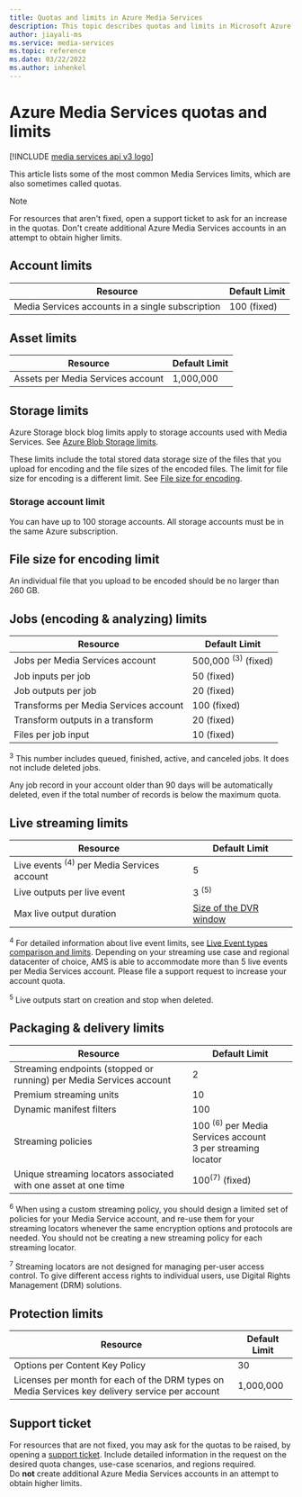 ```yaml
---
title: Quotas and limits in Azure Media Services
description: This topic describes quotas and limits in Microsoft Azure Media Services.
author: jiayali-ms
ms.service: media-services
ms.topic: reference
ms.date: 03/22/2022
ms.author: inhenkel
---
```


<!-- If you update limits in this topic, make sure to also update https://docs.microsoft.com/azure/azure-resource-manager/management/azure-subscription-service-limits#media-services-limits -->

# Azure Media Services quotas and limits

[!INCLUDE [media services api v3 logo](./includes/v3-hr.md)]

This article lists some of the most common Media Services limits, which are also sometimes called quotas.

> [!NOTE]
> For resources that aren't fixed, open a support ticket to ask for an increase in the quotas. Don't create additional Azure Media Services accounts in an attempt to obtain higher limits.

## Account limits

| Resource | Default Limit |
| --- | --- |
| Media Services accounts in a single subscription | 100 (fixed) |

## Asset limits

| Resource | Default Limit |
| --- | --- |
| Assets per Media Services account | 1,000,000|

## Storage limits

Azure Storage block blog limits apply to storage accounts used with Media Services.  See [Azure Blob Storage limits](/azure/azure-resource-manager/management/azure-subscription-service-limits#azure-blob-storage-limits).

These limits include the total stored data storage size of the files that you upload for encoding and the file sizes of the encoded files.  The limit for file size for encoding is a different limit. See [File size for encoding](#file-size-for-encoding-limit).

### Storage account limit

You can have up to 100 storage accounts. All storage accounts must be in the same Azure subscription.

## File size for encoding limit

An individual file that you upload to be encoded should be no larger than 260 GB.

## Jobs (encoding & analyzing) limits

| Resource | Default Limit |
| --- | --- |
| Jobs per Media Services account | 500,000 <sup>(3)</sup> (fixed)|
| Job inputs per job | 50  (fixed)|
| Job outputs per job | 20 (fixed) |
| Transforms per Media Services account | 100  (fixed)|
| Transform outputs in a transform | 20 (fixed) |
| Files per job input|10 (fixed)|

<sup>3</sup> This number includes queued, finished, active, and canceled jobs. It does not include deleted jobs.

Any job record in your account older than 90 days will be automatically deleted, even if the total number of records is below the maximum quota.

## Live streaming limits

| Resource | Default Limit |
| --- | --- |
| Live events <sup>(4)</sup> per Media Services account |5|
| Live outputs per live event |3 <sup>(5)</sup> |
| Max live output duration | [Size of the DVR window](live-event-cloud-dvr-time-how-to.md) |

<sup>4</sup> For detailed information about live event limits, see [Live Event types comparison and limits](live-event-types-comparison-reference.md). Depending on your streaming use case and regional datacenter of choice, AMS is able to accommodate more than 5 live events per Media Services account. Please file a support request to increase your account quota.

<sup>5</sup> Live outputs start on creation and stop when deleted.

## Packaging & delivery limits

| Resource | Default Limit |
| --- | --- |
| Streaming endpoints (stopped or running) per Media Services account | 2 |
| Premium streaming units | 10 |
| Dynamic manifest filters |100|
| Streaming policies | 100 <sup>(6)</sup> per Media Services account <br/> 3 per streaming locator |
| Unique streaming locators associated with one asset at one time | 100<sup>(7)</sup> (fixed) |

<sup>6</sup> When using a custom streaming policy, you should design a limited set of policies for your Media Service account, and re-use them for your streaming locators whenever the same encryption options and protocols are needed. You should not be creating a new streaming policy for each streaming locator.

<sup>7</sup> Streaming locators are not designed for managing per-user access control. To give different access rights to individual users, use Digital Rights Management (DRM) solutions.

## Protection limits

| Resource | Default Limit |
| --- | --- |
| Options per Content Key Policy |30 |
| Licenses per month for each of the DRM types on Media Services key delivery service per account|1,000,000|

## Support ticket

For resources that are not fixed, you may ask for the quotas to be raised, by opening a [support ticket](https://portal.azure.com/#blade/Microsoft_Azure_Support/HelpAndSupportBlade/newsupportrequest). Include detailed information in the request on the desired quota changes, use-case scenarios, and regions required. <br/>Do **not** create additional Azure Media Services accounts in an attempt to obtain higher limits.
